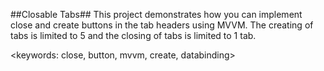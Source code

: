 ##Closable Tabs##
This project demonstrates how you can implement close and create buttons in the tab headers using MVVM. The creating of tabs is limited to 5 and the closing of tabs is limited to 1 tab.

<keywords: close, button, mvvm, create, databinding>